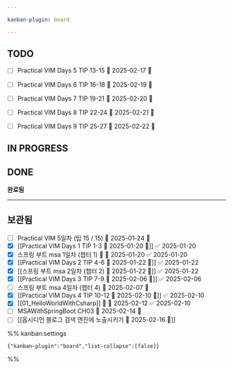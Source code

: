 ```yaml
---

kanban-plugin: board

---
```


## TODO

- [ ] Practical VIM Days 5 TIP 13-15 📅 2025-02-17 🔽
- [ ] Practical VIM Days 6 TIP 16-18 📅 2025-02-19 🔽
- [ ] Practical VIM Days 7 TIP 19-21 📅 2025-02-20 🔽
- [ ] Practical VIM Days 8 TIP 22-24 📅 2025-02-21 🔽
- [ ] Practical VIM Days 9 TIP 25-27 📅 2025-02-22 🔽


## IN PROGRESS



## DONE

**완료됨**


***

## 보관됨

- [ ] Practical VIM 5일차 (팁 15 / 15) 📅 2025-01-24 🔽
- [x] [[Practical VIM Days 1 TIP 1-3 📅 2025-01-20 🔽]] ✅ 2025-01-20
- [x] 스프링 부트 msa 1일차 (챕터 1) 🔽 📅 2025-01-20 ✅ 2025-01-20
- [x] [[Practical VIM Days 2 TIP 4-6 📅 2025-01-22 🔽]] ✅ 2025-01-22
- [x] [[스프링 부트 msa 2일차 (챕터 2) 📅 2025-01-22 🔽]] ✅ 2025-01-22
- [x] [[Practical VIM Days 3 TIP 7-9 📅 2025-02-06 🔽]] ✅ 2025-02-06
- [ ] 스프링 부트 msa 4일차 (챕터 4) 📅 2025-02-07 🔽
- [x] [[Practical VIM Days 4 TIP 10-12 📅 2025-02-10 🔽]] ✅ 2025-02-10
- [x] [[01_HelloWorldWithCsharp]] 🔺 📅 2025-02-12 ✅ 2025-02-10
- [ ] MSAWithSpringBoot CH03 📅 2025-02-14 🔽
- [ ] [[옵시디언 블로그 검색 엔진에 노출시키기 📅 2025-02-16 🔺]]

%% kanban:settings
```
{"kanban-plugin":"board","list-collapse":[false]}
```
%%